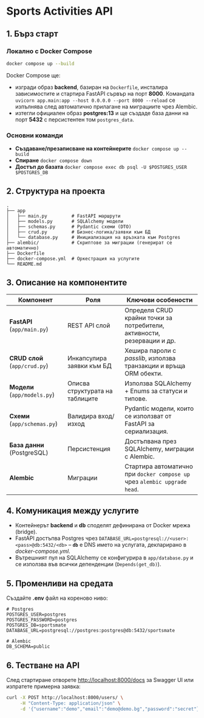 # Sports Activities API

## 1. Бърз старт

### Локално с Docker Compose

```bash
docker compose up --build
```

Docker Compose ще:

* изгради образ **backend**, базиран на `Dockerfile`, инсталира зависимостите и стартира FastAPI сървър на порт **8000**.  Командата `uvicorn app.main:app --host 0.0.0.0 --port 8000 --reload` се изпълнява след автоматично прилагане на миграциите чрез Alembic.
* изтегли официален образ **postgres:13** и ще създаде база данни на порт **5432** с персистентен том `postgres_data`.

### Основни команди

* **Създаване/презаписване на контейнерите**
  `docker compose up --build`
* **Спиране**
  `docker compose down`
* **Достъп до базата**
  `docker compose exec db psql -U $POSTGRES_USER $POSTGRES_DB`

## 2. Структура на проекта

```
.
├── app
│   ├── main.py         # FastAPI маршрути
│   ├── models.py       # SQLAlchemy модели
│   ├── schemas.py      # Pydantic схеми (DTO)
│   ├── crud.py         # Бизнес-логика/заявки към БД
│   └── database.py     # Инициализация на връзката към Postgres
├── alembic/            # Скриптове за миграции (генерират се автоматично)
├── Dockerfile
├── docker-compose.yml  # Оркестрация на услугите
└── README.md
```

## 3. Описание на компонентите

| Компонент                     | Роля                            | Ключови особености                                                        |
| ----------------------------- | ------------------------------- | ------------------------------------------------------------------------- |
| **FastAPI** (`app/main.py`)   | REST API слой                   | Определя CRUD крайни точки за потребители, активности, резервации и др.   |
| **CRUD слой** (`app/crud.py`) | Инкапсулира заявки към БД       | Хешира пароли с *passlib*, използва транзакции и връща ORM обекти.        |
| **Модели** (`app/models.py`)  | Описва структурата на таблиците | Използва SQLAlchemy + Enums за статуси и типове.                          |
| **Схеми** (`app/schemas.py`)  | Валидира вход/изход             | Pydantic модели, които се използват от FastAPI за сериализация.           |
| **База данни** (PostgreSQL)   | Персистенция                    | Достъпвана през SQLAlchemy, миграции с Alembic.                           |
| **Alembic**                   | Миграции                        | Стартира автоматично при `docker compose up` чрез `alembic upgrade head`. |

## 4. Комуникация между услугите

* Контейнерът **backend** и **db** споделят дефинирана от Docker мрежа (bridge).
* FastAPI достъпва Postgres чрез `DATABASE_URL=postgresql://<user>:<pass>@db:5432/<db>` – **`db`** е DNS името на услугата, декларирано в *docker-compose.yml*.
* Вътрешният пул на SQLAlchemy се конфигурира в `app/database.py` и се използва във всички депенденции (`Depends(get_db)`).

## 5. Променливи на средата

Създайте **.env** файл на кореново ниво:

```dotenv
# Postgres
POSTGRES_USER=postgres
POSTGRES_PASSWORD=postgres
POSTGRES_DB=sportsmate
DATABASE_URL=postgresql://postgres:postgres@db:5432/sportsmate

# Alembic
DB_SCHEMA=public
```

## 6. Тестване на API

След стартиране отворете [http://localhost:8000/docs](http://localhost:8000/docs) за Swagger UI или изпратете примерна заявка:

```bash
curl -X POST http://localhost:8000/users/ \
     -H "Content-Type: application/json" \
     -d '{"username":"demo","email":"demo@demo.bg","password":"secret"}'
```
